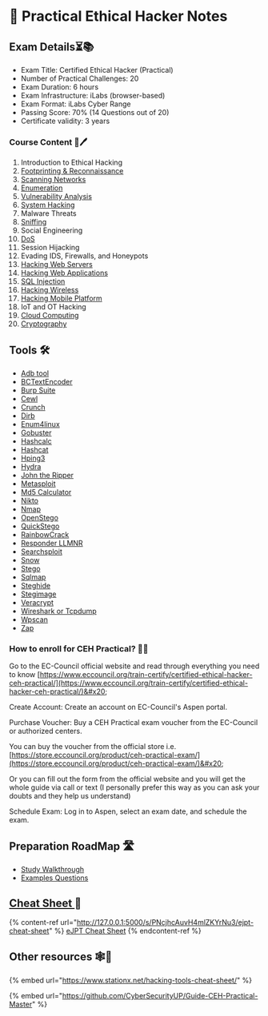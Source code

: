 # 📓 Practical Ethical Hacker Notes

## Exam Details⏳📚 <a href="#ejpt-exam" id="ejpt-exam"></a>

* Exam Title: Certified Ethical Hacker (Practical)
* Number of Practical Challenges: 20
* Exam Duration: 6 hours
* Exam Infrastructure:  iLabs (browser-based)
* Exam Format: iLabs Cyber Range
* Passing Score: 70% (14 Questions out of 20)
* Certificate validity: 3 years

### Course Content 📄🖊️ <a href="#ember40" id="ember40"></a>

1. Introduction to Ethical Hacking
2. [Footprinting & Reconnaissance](practical-ethical-hacker-notes/main-contents/2-footprinting-and-recon.md)
3. [Scanning Networks](practical-ethical-hacker-notes/main-contents/3-scanning-networks.md)
4. [Enumeration](practical-ethical-hacker-notes/main-contents/4-enumeration.md)
5. [Vulnerability Analysis](practical-ethical-hacker-notes/main-contents/5-vulnerability-analysis.md)
6. [System Hacking](practical-ethical-hacker-notes/main-contents/6-system-hacking.md)
7. Malware Threats
8. [Sniffing](practical-ethical-hacker-notes/main-contents/8-sniffing.md)
9. Social Engineering
10. [DoS](practical-ethical-hacker-notes/main-contents/10-dos.md)
11. Session Hijacking
12. Evading IDS, Firewalls, and Honeypots
13. [Hacking Web Servers](practical-ethical-hacker-notes/main-contents/13-hacking-web-servers.md)
14. [Hacking Web Applications](practical-ethical-hacker-notes/main-contents/14-hacking-web-apps.md)
15. [SQL Injection](practical-ethical-hacker-notes/main-contents/15-sql-injection.md)
16. [Hacking Wireless](practical-ethical-hacker-notes/main-contents/16-hacking-wireless.md)
17. [Hacking Mobile Platform](practical-ethical-hacker-notes/main-contents/17-hacking-mobile.md)
18. IoT and OT Hacking
19. [Cloud Computing](practical-ethical-hacker-notes/main-contents/19-cloud-computing.md)
20. [Cryptography](practical-ethical-hacker-notes/main-contents/20-cryptography.md)

## Tools 🛠️

* [Adb tool](practical-ethical-hacker-notes/adb-tool.md)
* [BCTextEncoder](practical-ethical-hacker-notes/bctextencoder.md)
* [Burp Suite](practical-ethical-hacker-notes/burp-suite.md)
* [Cewl](practical-ethical-hacker-notes/cewl.md)
* [Crunch](practical-ethical-hacker-notes/crunch.md)
* [Dirb](practical-ethical-hacker-notes/dirb.md)
* [Enum4linux](practical-ethical-hacker-notes/enum4linux.md)
* [Gobuster](practical-ethical-hacker-notes/gobuster.md)
* [Hashcalc](practical-ethical-hacker-notes/hashcalc.md)
* [Hashcat](practical-ethical-hacker-notes/hashcat.md)
* [Hping3](practical-ethical-hacker-notes/hping3.md)
* [Hydra](practical-ethical-hacker-notes/hydra.md)
* [John the Ripper](practical-ethical-hacker-notes/john-the-ripper.md)
* [Metasploit](practical-ethical-hacker-notes/metasploit.md)
* [Md5 Calculator](practical-ethical-hacker-notes/md5-calculator.md)
* [Nikto](practical-ethical-hacker-notes/nikto.md)
* [Nmap](practical-ethical-hacker-notes/nmap.md)
* [OpenStego](practical-ethical-hacker-notes/openstego.md)
* [QuickStego](practical-ethical-hacker-notes/quickstego.md)
* [RainbowCrack](practical-ethical-hacker-notes/rainbowcrack.md)
* [Responder LLMNR](practical-ethical-hacker-notes/responder-llmnr.md)
* [Searchsploit](practical-ethical-hacker-notes/searchsploit.md)
* [Snow](practical-ethical-hacker-notes/snow.md)
* [Stego](practical-ethical-hacker-notes/stego.md)
* [Sqlmap](practical-ethical-hacker-notes/sqlmap.md)
* [Steghide](practical-ethical-hacker-notes/steghide.md)
* [Stegimage](practical-ethical-hacker-notes/stegimage.md)
* [Veracrypt](practical-ethical-hacker-notes/veracrypt.md)
* [Wireshark or Tcpdump](practical-ethical-hacker-notes/wireshark-or-tcpdump.md)
* [Wpscan](practical-ethical-hacker-notes/wpscan.md)
* [Zap](practical-ethical-hacker-notes/zap.md)

### **How to enroll for CEH Practical?** 🔗📔

&#x20;Go to the EC-Council official website and read through everything you need to know [https://www.eccouncil.org/train-certify/certified-ethical-hacker-ceh-practical/](https://www.eccouncil.org/train-certify/certified-ethical-hacker-ceh-practical/)&#x20;

Create Account: Create an account on EC-Council's Aspen portal.

Purchase Voucher: Buy a CEH Practical exam voucher from the EC-Council or authorized centers.

You can buy the voucher from the official store i.e. [https://store.eccouncil.org/product/ceh-practical-exam/](https://store.eccouncil.org/product/ceh-practical-exam/)&#x20;

Or you can fill out the form from the official website and you will get the whole guide via call or text (I personally prefer this way as you can ask your doubts and they help us understand)

Schedule Exam: Log in to Aspen, select an exam date, and schedule the exam.

## Preparation RoadMap 🛣️

* [Study Walkthrough](practical-ethical-hacker-notes/study-walkthrough/)
* [Examples Questions](practical-ethical-hacker-notes/study-walkthrough/example-questions.md)

## [Cheat Sheet ](http://127.0.0.1:5000/s/PNcjhcAuvH4mlZKYrNu3/ejpt-cheat-sheet)📔

{% content-ref url="http://127.0.0.1:5000/s/PNcjhcAuvH4mlZKYrNu3/ejpt-cheat-sheet" %}
[eJPT Cheat Sheet](http://127.0.0.1:5000/s/PNcjhcAuvH4mlZKYrNu3/ejpt-cheat-sheet)
{% endcontent-ref %}

## Other resources 🕸️📘

{% embed url="https://www.stationx.net/hacking-tools-cheat-sheet/" %}

{% embed url="https://github.com/CyberSecurityUP/Guide-CEH-Practical-Master" %}
